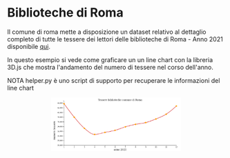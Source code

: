 # Biblioteche di Roma

Il comune di roma mette a disposizione un dataset relativo al dettaglio completo di tutte le tessere dei lettori delle biblioteche di Roma - Anno 2021 disponibile [qui](https://dati.comune.roma.it/catalog/dataset/d138).

In questo esempio si vede come graficare un un line chart con la libreria 3D.js che mostra l'andamento del numero di tessere nel corso dell'anno.


NOTA
helper.py è uno script di supporto per recuperare le informazioni del line chart

<div align="center">
  <img src="https://github.com/mariocuomo/InfoVis/blob/main/test/imgs/tessere-biblioteca.png" width="300">
</div>



